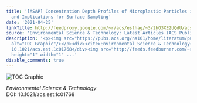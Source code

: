 ```yaml
---
title: '[ASAP] Concentration Depth Profiles of Microplastic Particles in River Flow
  and Implications for Surface Sampling'
date: '2021-04-25'
linkTitle: http://feedproxy.google.com/~r/acs/esthag/~3/2hO3XE2UQdU/acs.est.1c01768
source: 'Environmental Science & Technology: Latest Articles (ACS Publications)'
description: '<p><img src="https://pubs.acs.org/na101/home/literatum/publisher/achs/journals/content/esthag/0/esthag.ahead-of-print/acs.est.1c01768/20210425/images/medium/es1c01768_0007.gif"
  alt="TOC Graphic"/></p><div><cite>Environmental Science & Technology</cite></div><div>DOI:
  10.1021/acs.est.1c01768</div><img src="http://feeds.feedburner.com/~r/acs/esthag/~4/2hO3XE2UQdU"
  height="1" width="1" ...'
disable_comments: true
---
```

<p><img src="https://pubs.acs.org/na101/home/literatum/publisher/achs/journals/content/esthag/0/esthag.ahead-of-print/acs.est.1c01768/20210425/images/medium/es1c01768_0007.gif" alt="TOC Graphic"/></p><div><cite>Environmental Science & Technology</cite></div><div>DOI: 10.1021/acs.est.1c01768</div><img src="http://feeds.feedburner.com/~r/acs/esthag/~4/2hO3XE2UQdU" height="1" width="1" ...
